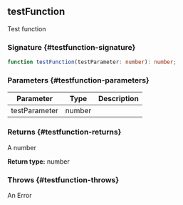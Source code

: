 ## testFunction

Test function

### Signature {#testfunction-signature}

```typescript
function testFunction(testParameter: number): number;
```

### Parameters {#testfunction-parameters}

| Parameter | Type | Description |
| --- | --- | --- |
| testParameter | number |  |

### Returns {#testfunction-returns}

A number

**Return type:** number

### Throws {#testfunction-throws}

An Error
